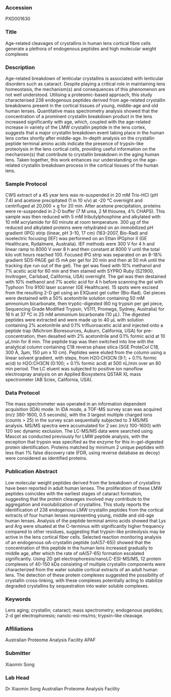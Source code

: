 ### Accession
PXD001630

### Title
Age-related cleavages of crystallins in human lens cortical fibre cells generate a plethora of endogenous peptides and high molecular weight complexes

### Description
Age-related breakdown of lenticular crystallins is associated with lenticular disorders such as cataract. Despite playing a critical role in maintaining lens homeostasis, the mechanism(s) and consequences of this phenomenon are not well understood. Utilising a proteomic-based approach, this study characterised 238 endogenous peptides derived from age-related crystallin breakdowns present in the cortical tissues of young, middle-age and old human lenses. Quantitative mass spectrometry analysis showed that the concentration of a prominent crystallin breakdown product in the lens increased significantly with age, which, coupled with the age-related increase in variety of the LMW crystallin peptide in the lens cortex, suggests that a major crystallin breakdown event taking place in the human lens cortex shortly after middle-age. In-depth analysis on the crystallin peptide terminal amino acids indicate the presence of trypsin-like proteolysis in the lens cortical cells, providing useful information on the mechanism(s) that contribute to crystallin breakdown in the aging human lens. Taken together, this work enhances our understanding on the age-related crystallin breakdown process in the cortical tissues of the human lens.

### Sample Protocol
CWS extract of a 45 year lens was re-suspended in 20 mM Tris-HCl (pH 7.4) and acetone precipitated (1 in 10 v/v) at -20 °C overnight and centrifuged at  20,000 × g for 20 min. After acetone precipitation, proteins were re-suspended in 2-D buffer (7 M urea, 2 M thiourea, 4% CHAPS). This sample was then reduced with 5 mM tributylphosphine and alkylated with 10 mM acrylamide for 60 minute at room temperature. 300 μg of the reduced and alkylated proteins were rehydrated on an immobilized pH gradient (IPG) strip (linear, pH 3-10, 17 cm) (163-2007, Bio-Rad) and isoelectric focusing (IEF) was performed on an Ettan IPGphor II (GE Healthcare, Rydalmere, Australia). IEF methods were 300 V for 4 h and linear ramp to 8000 V over 8 h and then constant at 8000 V until the total kilo volt hours reached 100. Focused IPG strip was separated on an 8-18% gradient SDS-PAGE gel (5 mA per gel for 20 min and then at 50 mA until the tracking dye run out of the gel). The gel was fixed with 10% methanol and 7% acetic acid for 60 min and then stained with SYPRO Ruby (S21900, Invitrogen, Carlsbad, California, USA) overnight. The gel was then destained with 10% methanol and 7% acetic acid for 4 h before scanning the gel with Typhoon Trio 9100 laser scanner (GE Healthcare). 15 spots were excised from the resulting 2-D gel using an EXQuest gel cutter (Bio-Rad). Gel pieces were destained with a 50% acetonitrile solution containing 50 mM ammonium bicarbonate, then tryptic-digested (60 ng trypsin per gel piece, Sequencing Grade Modified Trypsin, V5111, Promega, Sydney, Australia) for 16 h at 37 ºC in 25 mM ammonium bicarbonate (10 µL). The digested peptides were extracted and were made up to 40 µL with solution containing 2% acetonitrile and 0.1% trifluoroacetic acid and injected onto a peptide trap (Michrom Bioresources, Auburn, California, USA) for pre-concentration, then desalted with 2% acetonitrile and 0.1% formic acid at 10 µL/min for 8 min. The peptide trap was then switched into line with the analytical column containing C18 reverse phase silica (SGE ProteCol C18, 300 Å, 3µm, 150 µm x 10 cm). Peptides were eluted from the column using a linear solvent gradient, with steps, from H2O:CH3CN (9:1; + 0.1% formic acid) to H2O:CH3CN (0:100; + 0.1% formic acid) at 500 nL/min over an 80 min period. The LC eluent was subjected to positive ion nanoflow electrospray analysis on an Applied Biosystems QSTAR XL mass spectrometer (AB Sciex, California, USA).

### Data Protocol
The mass spectrometer was operated in an information dependent acquisition (IDA) mode. In IDA mode, a TOF-MS survey scan was acquired (m/z 380-1600, 0.5 seconds), with the 3 largest multiple charged ions (counts > 25) in the survey scan sequentially subjected to 3 MS/MS analysis. MS/MS spectra were accumulated for 2 sec (m/z 100-1600) with 120 sec dynamic exclusion. The LC-MS/MS data were searched using Mascot as conducted previously for LMW peptide analysis, with the exception that trypsin was specified as the enzyme for this in-gel-digested protein identification. Proteins matched by minimum 2 unique peptides with less than 1% false discovery rate (FDR, using reverse database as decoy) were considered as identified proteins.

### Publication Abstract
Low molecular weight peptides derived from the breakdown of crystallins have been reported in adult human lenses. The proliferation of these LMW peptides coincides with the earliest stages of cataract formation, suggesting that the protein cleavages involved may contribute to the aggregation and insolubilization of crystallins. This study reports the identification of 238 endogenous LMW crystallin peptides from the cortical extracts of four human lenses representing young, middle and old-age human lenses. Analysis of the peptide terminal amino acids showed that Lys and Arg were situated at the C-terminus with significantly higher frequency compared to other residues, suggesting that trypsin-like proteolysis may be active in the lens cortical fiber cells. Selected reaction monitoring analysis of an endogenous &#x3b1;A-crystallin peptide (&#x3b1;A(57-65)) showed that the concentration of this peptide in the human lens increased gradually to middle age, after which the rate of &#x3b1;A(57-65) formation escalated significantly. Using 2D gel electrophoresis/nanoLC-ESI-MS/MS, 12 protein complexes of 40-150 kDa consisting of multiple crystallin components were characterized from the water soluble cortical extracts of an adult human lens. The detection of these protein complexes suggested the possibility of crystallin cross-linking, with these complexes potentially acting to stabilize degraded crystallins by sequestration into water soluble complexes.

### Keywords
Lens aging; crystallin; cataract; mass spectrometry; endogenous peptides; 2-d gel electrophoresis; nanolc-esi-ms/ms; trypsin-like cleavage.

### Affiliations
Australian Proteome Analysis Facility
APAF

### Submitter
Xiaomin Song

### Lab Head
Dr Xiaomin Song
Australian Proteome Analysis Facility


